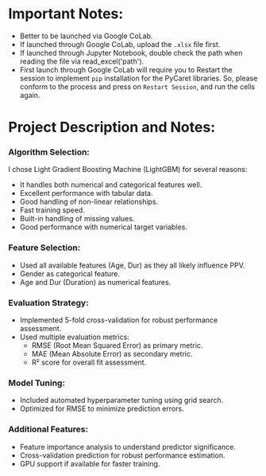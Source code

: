 # Important Notes:
- Better to be launched via Google CoLab.
- If launched through Google CoLab, upload the `.xlsx` file first.
- If launched through Jupyter Notebook, double check the path when reading the file via read_excel('path').
- First launch through Google CoLab will require you to Restart the session to implement `pip` installation for the PyCaret libraries. So, please conform to the process and press on `Restart Session`, and run the cells again.
# Project Description and Notes:
### **Algorithm Selection**:
I chose Light Gradient Boosting Machine (LightGBM) for several reasons:
- It handles both numerical and categorical features well.
- Excellent performance with tabular data.
- Good handling of non-linear relationships.
- Fast training speed.
- Built-in handling of missing values.
- Good performance with numerical target variables.
### **Feature Selection**:
- Used all available features (Age, Dur) as they all likely influence PPV.
- Gender as categorical feature.
- Age and Dur (Duration) as numerical features.
### **Evaluation Strategy**:
- Implemented 5-fold cross-validation for robust performance assessment.
- Used multiple evaluation metrics:
	- RMSE (Root Mean Squared Error) as primary metric.
	- MAE (Mean Absolute Error) as secondary metric.
	- R² score for overall fit assessment.
### **Model Tuning**:
- Included automated hyperparameter tuning using grid search.
- Optimized for RMSE to minimize prediction errors.
### **Additional Features**:
- Feature importance analysis to understand predictor significance.
- Cross-validation prediction for robust performance estimation.
- GPU support if available for faster training.
